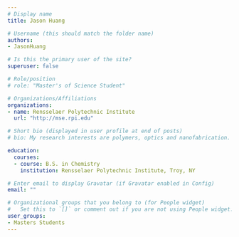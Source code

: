 ```yaml
---
# Display name
title: Jason Huang

# Username (this should match the folder name)
authors:
- JasonHuang

# Is this the primary user of the site?
superuser: false

# Role/position
# role: "Master's of Science Student"

# Organizations/Affiliations
organizations:
- name: Rensselaer Polytechnic Institute
  url: "http://mse.rpi.edu"

# Short bio (displayed in user profile at end of posts)
# bio: My research interests are polymers, optics and nanofabrication.

education:
  courses:
  - course: B.S. in Chemistry
    institution: Rensselaer Polytechnic Institute, Troy, NY

# Enter email to display Gravatar (if Gravatar enabled in Config)
email: ""

# Organizational groups that you belong to (for People widget)
#   Set this to `[]` or comment out if you are not using People widget.
user_groups:
- Masters Students
---
```

